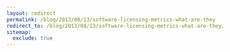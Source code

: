 ```yaml
---
layout: redirect
permalink: /blog/2013/08/13/software-licensing-metrics-what-are-they
redirect_to: /blog/2013/08/13/software-licensing-metrics-what-are-they/
sitemap:
  exclude: true
---
```

